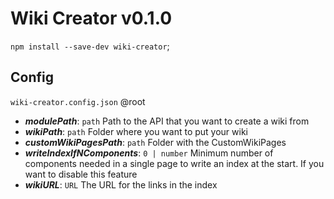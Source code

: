 # Wiki Creator v0.1.0

`npm install --save-dev wiki-creator`;

## Config

`wiki-creator.config.json` @root

- ***modulePath***: `path`
Path to the API that you want to create a wiki from
- ***wikiPath***:  `path`
Folder where you want to put your wiki
- ***customWikiPagesPath***: `path`
Folder with the CustomWikiPages
- ***writeIndexIfNComponents***: `0 | number`
Minimum number of components needed in a single page to write an index at the start. If you want to disable this feature 
- ***wikiURL***: `URL`
The URL for the links in the index
